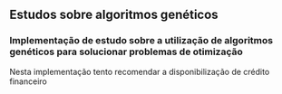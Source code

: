 ## Estudos sobre algoritmos genéticos

### Implementação de estudo sobre a utilização de algoritmos genéticos para solucionar problemas de otimização

Nesta implementação tento recomendar a disponibilização de crédito financeiro
